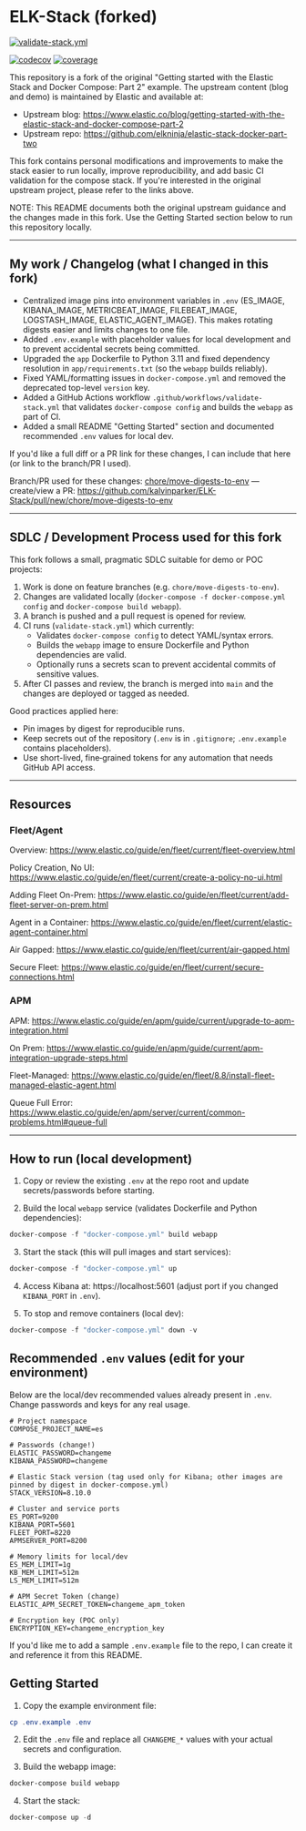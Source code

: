 
# ELK-Stack (forked)

[![validate-stack.yml](https://github.com/kalvinparker/ELK-Stack/actions/workflows/validate-stack.yml/badge.svg?branch=main)](https://github.com/kalvinparker/ELK-Stack/actions/workflows/validate-stack.yml)

[![codecov](https://codecov.io/gh/kalvinparker/ELK-Stack/branch/main/graph/badge.svg)](https://codecov.io/gh/kalvinparker/ELK-Stack)
[![coverage](https://github.com/kalvinparker/ELK-Stack/actions/workflows/coverage.yml/badge.svg?branch=main)](https://github.com/kalvinparker/ELK-Stack/actions/workflows/coverage.yml)

This repository is a fork of the original "Getting started with the Elastic Stack and Docker Compose: Part 2" example. The upstream content (blog and demo) is maintained by Elastic and available at:

- Upstream blog: https://www.elastic.co/blog/getting-started-with-the-elastic-stack-and-docker-compose-part-2
- Upstream repo: https://github.com/elkninja/elastic-stack-docker-part-two

This fork contains personal modifications and improvements to make the stack easier to run locally, improve reproducibility, and add basic CI validation for the compose stack. If you're interested in the original upstream project, please refer to the links above.

NOTE: This README documents both the original upstream guidance and the changes made in this fork. Use the Getting Started section below to run this repository locally.

---

## My work / Changelog (what I changed in this fork)

- Centralized image pins into environment variables in `.env` (ES_IMAGE, KIBANA_IMAGE, METRICBEAT_IMAGE, FILEBEAT_IMAGE, LOGSTASH_IMAGE, ELASTIC_AGENT_IMAGE). This makes rotating digests easier and limits changes to one file.
- Added `.env.example` with placeholder values for local development and to prevent accidental secrets being committed.
- Upgraded the `app` Dockerfile to Python 3.11 and fixed dependency resolution in `app/requirements.txt` (so the `webapp` builds reliably).
- Fixed YAML/formatting issues in `docker-compose.yml` and removed the deprecated top-level `version` key.
- Added a GitHub Actions workflow `.github/workflows/validate-stack.yml` that validates `docker-compose config` and builds the `webapp` as part of CI.
- Added a small README "Getting Started" section and documented recommended `.env` values for local dev.

If you'd like a full diff or a PR link for these changes, I can include that here (or link to the branch/PR I used).

Branch/PR used for these changes: [chore/move-digests-to-env](https://github.com/kalvinparker/ELK-Stack/compare/main...chore/move-digests-to-env) — create/view a PR: https://github.com/kalvinparker/ELK-Stack/pull/new/chore/move-digests-to-env

---

## SDLC / Development Process used for this fork

This fork follows a small, pragmatic SDLC suitable for demo or POC projects:

1. Work is done on feature branches (e.g. `chore/move-digests-to-env`).
2. Changes are validated locally (`docker-compose -f docker-compose.yml config` and `docker-compose build webapp`).
3. A branch is pushed and a pull request is opened for review.
4. CI runs (`validate-stack.yml`) which currently:
	- Validates `docker-compose config` to detect YAML/syntax errors.
	- Builds the `webapp` image to ensure Dockerfile and Python dependencies are valid.
	- Optionally runs a secrets scan to prevent accidental commits of sensitive values.
5. After CI passes and review, the branch is merged into `main` and the changes are deployed or tagged as needed.

Good practices applied here:
- Pin images by digest for reproducible runs.
- Keep secrets out of the repository (`.env` is in `.gitignore`; `.env.example` contains placeholders).
- Use short-lived, fine‑grained tokens for any automation that needs GitHub API access.

---


## Resources
### Fleet/Agent

Overview: https://www.elastic.co/guide/en/fleet/current/fleet-overview.html

Policy Creation, No UI: https://www.elastic.co/guide/en/fleet/current/create-a-policy-no-ui.html

Adding Fleet On-Prem: https://www.elastic.co/guide/en/fleet/current/add-fleet-server-on-prem.html

Agent in a Container: https://www.elastic.co/guide/en/fleet/current/elastic-agent-container.html

Air Gapped: https://www.elastic.co/guide/en/fleet/current/air-gapped.html

Secure Fleet: https://www.elastic.co/guide/en/fleet/current/secure-connections.html

### APM

APM: https://www.elastic.co/guide/en/apm/guide/current/upgrade-to-apm-integration.html

On Prem: https://www.elastic.co/guide/en/apm/guide/current/apm-integration-upgrade-steps.html

Fleet-Managed: https://www.elastic.co/guide/en/fleet/8.8/install-fleet-managed-elastic-agent.html

Queue Full Error: https://www.elastic.co/guide/en/apm/server/current/common-problems.html#queue-full

---

## How to run (local development)

1. Copy or review the existing `.env` at the repo root and update secrets/passwords before starting.

2. Build the local `webapp` service (validates Dockerfile and Python dependencies):

```powershell
docker-compose -f "docker-compose.yml" build webapp
```

3. Start the stack (this will pull images and start services):

```powershell
docker-compose -f "docker-compose.yml" up
```

4. Access Kibana at: https://localhost:5601 (adjust port if you changed `KIBANA_PORT` in `.env`).

5. To stop and remove containers (local dev):

```powershell
docker-compose -f "docker-compose.yml" down -v
```

## Recommended `.env` values (edit for your environment)

Below are the local/dev recommended values already present in `.env`. Change passwords and keys for any real usage.

```properties
# Project namespace
COMPOSE_PROJECT_NAME=es

# Passwords (change!)
ELASTIC_PASSWORD=changeme
KIBANA_PASSWORD=changeme

# Elastic Stack version (tag used only for Kibana; other images are pinned by digest in docker-compose.yml)
STACK_VERSION=8.10.0

# Cluster and service ports
ES_PORT=9200
KIBANA_PORT=5601
FLEET_PORT=8220
APMSERVER_PORT=8200

# Memory limits for local/dev
ES_MEM_LIMIT=1g
KB_MEM_LIMIT=512m
LS_MEM_LIMIT=512m

# APM Secret Token (change)
ELASTIC_APM_SECRET_TOKEN=changeme_apm_token

# Encryption key (POC only)
ENCRYPTION_KEY=changeme_encryption_key
```

If you'd like me to add a sample `.env.example` file to the repo, I can create it and reference it from this README.

## Getting Started

1. Copy the example environment file:

```powershell
cp .env.example .env
```

2. Edit the `.env` file and replace all `CHANGEME_*` values with your actual secrets and configuration.

3. Build the webapp image:

```powershell
docker-compose build webapp
```

4. Start the stack:

```powershell
docker-compose up -d
```
